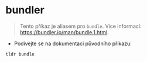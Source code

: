 # bundler

> Tento příkaz je aliasem pro `bundle`.
> Více informací: <https://bundler.io/man/bundle.1.html>.

- Podívejte se na dokumentaci původního příkazu:

`tldr bundle`
